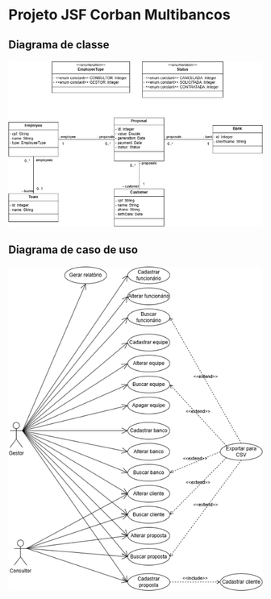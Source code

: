 # Projeto JSF Corban Multibancos

<h2>
	<p>Diagrama de classe</p>
	<img src="./images/diagrama de classe.png"/>
</h2>

<h2>
	<p>Diagrama de caso de uso</p>
	<img src="./images/diagrama de caso de uso.png"/>
</h2>
